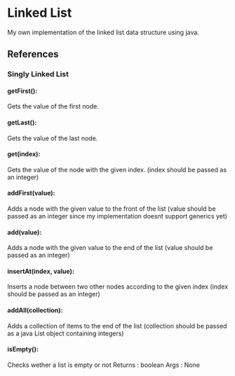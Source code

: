 # Linked List

My own implementation of the linked list data structure using java.

## References


### Singly Linked List

#### getFirst(): 

Gets the value of the first node.

#### getLast():

Gets the value of the last node.

#### get(index):

Gets the value of the node with the given index. (index should be passed as an integer)

#### addFirst(value):

Adds a node with the given value to the front of the list (value should be passed as an integer since my implementation doesnt support generics yet)

#### add(value):

Adds a node with the given value to the end of the list (value should be passed as an integer)

#### insertAt(index, value):

Inserts a node between two other nodes according to the given index (index should be passed as an integer)

#### addAll(collection):

Adds a collection of items to the end of the list (collection should be passed as a java List object containing integers)

#### isEmpty():

Checks wether a list is empty or not
Returns : boolean
Args : None






